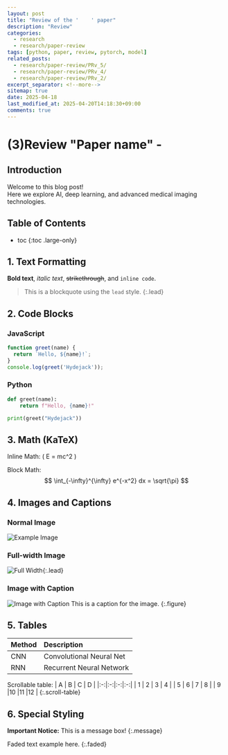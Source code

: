 ```yaml
---
layout: post
title: "Review of the '    ' paper"
description: "Review"
categories: 
  - research
  - research/paper-review
tags: [python, paper, review, pytorch, model]
related_posts:
  - research/paper-review/PRv_5/
  - research/paper-review/PRv_4/
  - research/paper-review/PRv_2/
excerpt_separator: <!--more-->
sitemap: true
date: 2025-04-18
last_modified_at: 2025-04-20T14:18:30+09:00
comments: true
---
```


# (3)Review "Paper name" -

<!--more-->

## Introduction
Welcome to this blog post!  
Here we explore AI, deep learning, and advanced medical imaging technologies.

## Table of Contents
* toc
{:toc .large-only}

## 1. Text Formatting

**Bold text**, _italic text_, ~~strikethrough~~, and `inline code`.

> This is a blockquote using the `lead` style.
{:.lead}

## 2. Code Blocks

### JavaScript
~~~js
function greet(name) {
  return `Hello, ${name}!`;
}
console.log(greet('Hydejack'));
~~~

### Python
~~~python
def greet(name):
    return f"Hello, {name}!"

print(greet("Hydejack"))
~~~

## 3. Math (KaTeX)

Inline Math: \( E = mc^2 \)

Block Math:
$$
\int_{-\infty}^{\infty} e^{-x^2} dx = \sqrt{\pi}
$$

## 4. Images and Captions

### Normal Image
![Example Image](https://via.placeholder.com/800x400 "Example")

### Full-width Image
![Full Width](https://via.placeholder.com/1200x400){:.lead}

### Image with Caption
![Image with Caption](https://via.placeholder.com/600x200)
This is a caption for the image.
{:.figure}

## 5. Tables

| Method  | Description             |
|:--------|:-------------------------|
| CNN     | Convolutional Neural Net  |
| RNN     | Recurrent Neural Network  |

Scrollable table:
| A | B | C | D |
|:-:|:-:|:-:|:-:|
| 1 | 2 | 3 | 4 |
| 5 | 6 | 7 | 8 |
| 9 |10 |11 |12 |
{:.scroll-table}

## 6. Special Styling

**Important Notice:** This is a message box!
{:.message}

Faded text example here.
{:.faded}